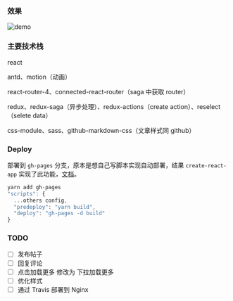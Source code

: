 ### 效果

![demo](./demo.gif)

### 主要技术栈

react

antd、motion（动画）

react-router-4、connected-react-router（saga 中获取 router）

redux、redux-saga（异步处理）、redux-actions（create action）、reselect（selete data）

css-module、sass、github-markdown-css（文章样式同 github）

### Deploy

部署到 `gh-pages` 分支，原本是想自己写脚本实现自动部署，结果 `create-react-app` 实现了此功能，[文档](https://facebook.github.io/create-react-app/docs/deployment)。

```js
yarn add gh-pages
"scripts": {
  ...others config,
  "predeploy": "yarn build",
  "deploy": "gh-pages -d build"
}
```

### TODO

- [ ] 发布帖子
- [ ] 回复评论
- [ ] 点击加载更多 修改为 下拉加载更多
- [ ] 优化样式
- [ ] 通过 Travis 部署到 Nginx
